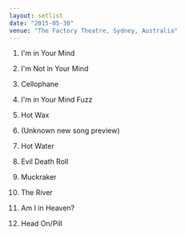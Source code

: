 ```yaml
---
layout: setlist
date: "2015-05-30"
venue: "The Factory Theatre, Sydney, Australia"
---
```


 1. I'm in Your Mind

 2. I'm Not in Your Mind

 3. Cellophane

 4. I'm in Your Mind Fuzz

 5. Hot Wax

 6. (Unknown new song preview)

 7. Hot Water

 8. Evil Death Roll

 9. Muckraker

10. The River

11. Am I in Heaven?

12. Head On/Pill


